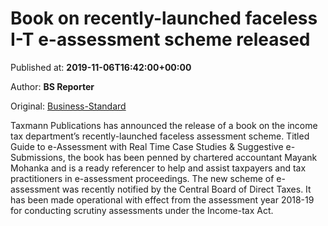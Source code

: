 
# Book on recently-launched faceless I-T e-assessment scheme released

Published at: **2019-11-06T16:42:00+00:00**

Author: **BS Reporter**

Original: [Business-Standard](https://www.business-standard.com/article/economy-policy/book-on-recently-launched-faceless-i-t-e-assessment-scheme-released-119110601826_1.html)

Taxmann Publications has announced the release of a book on the income tax department’s recently-launched faceless assessment scheme.
Titled Guide to e-Assessment with Real Time Case Studies & Suggestive e-Submissions, the book has been penned by chartered accountant Mayank Mohanka and is a ready referencer to help and assist taxpayers and tax practitioners in e-assessment proceedings.
The new scheme of e-assessment was recently notified by the Central Board of Direct Taxes. It has been made operational with effect from the assessment year 2018-19 for conducting scrutiny assessments under the Income-tax Act.
